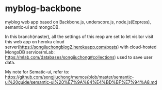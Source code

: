 # myblog-backbone
myblog web app based on Backbone.js, underscore.js, node.js(Express), semantic-ui and mongoDB.

In this branch(master), all the settings of this reop are set to let visitor visit this web app on heroku cloud server(https://songjiuchongblog2.herokuapp.com/posts) with cloud-hosted MongoDB service(mLab: https://mlab.com/databases/songjiuchong#collections) used to save user data. 

My note for Sematic-ui, refer to: https://github.com/songjiuchong/memos/blob/master/semantic-ui%20guide/semantic-ui%20%E7%9A%84%E4%BD%BF%E7%94%A8.md
